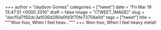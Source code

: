 
+++
author = "Jaydson Gomes"
categories = ["tweet"]
date = "Fri Mar 19 13:47:51 +0000 2010"
draft = false
image = "{TWEET_IMAGE}"
slug = "dacf5d7f92dc3af036d280a0fd3f70fe73756a0d"
tags = ["tweet"]
title = """Woo-hoo, When I feel heav..."""
+++
Woo-hoo, When I feel heavy metal!

